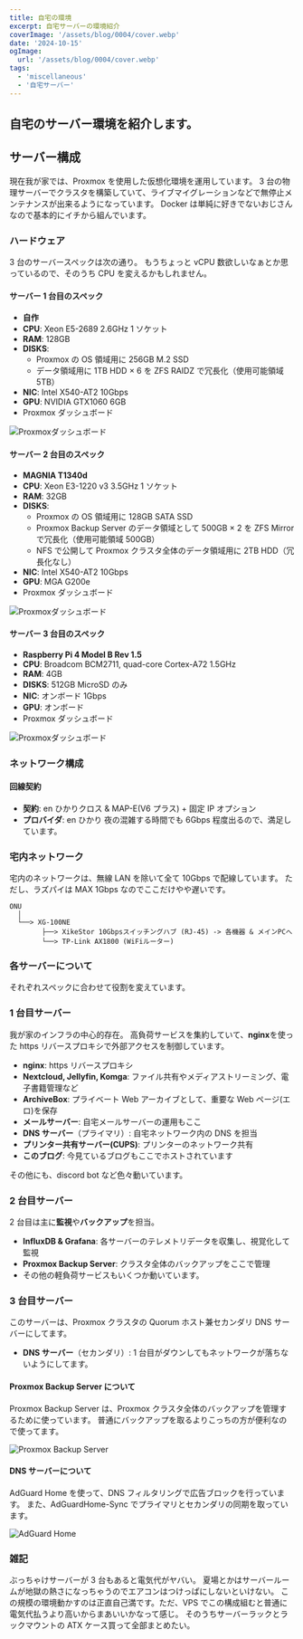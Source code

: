 ```yaml
---
title: 自宅の環境
excerpt: 自宅サーバーの環境紹介
coverImage: '/assets/blog/0004/cover.webp'
date: '2024-10-15'
ogImage:
  url: '/assets/blog/0004/cover.webp'
tags:
  - 'miscellaneous'
  - '自宅サーバー'
---
```


## 自宅のサーバー環境を紹介します。

## サーバー構成

現在我が家では、Proxmox を使用した仮想化環境を運用しています。
3 台の物理サーバーでクラスタを構築していて、ライブマイグレーションなどで無停止メンテナンスが出来るようになっています。
Docker は単純に好きでないおじさんなので基本的にイチから組んでいます。

### ハードウェア

3 台のサーバースペックは次の通り。
もうちょっと vCPU 数欲しいなぁとか思っているので、そのうち CPU を変えるかもしれません。

#### サーバー 1 台目のスペック

- **自作**
- **CPU**: Xeon E5-2689 2.6GHz 1 ソケット
- **RAM**: 128GB
- **DISKS**:
  - Proxmox の OS 領域用に 256GB M.2 SSD
  - データ領域用に 1TB HDD × 6 を ZFS RAIDZ で冗長化（使用可能領域 5TB）
- **NIC**: Intel X540-AT2 10Gbps
- **GPU**: NVIDIA GTX1060 6GB
- Proxmox ダッシュボード

![Proxmoxダッシュボード](/assets/blog/0004/proxmox1.webp)

#### サーバー 2 台目のスペック

- **MAGNIA T1340d**
- **CPU**: Xeon E3-1220 v3 3.5GHz 1 ソケット
- **RAM**: 32GB
- **DISKS**:
  - Proxmox の OS 領域用に 128GB SATA SSD
  - Proxmox Backup Server のデータ領域として 500GB × 2 を ZFS Mirror で冗長化（使用可能領域 500GB）
  - NFS で公開して Proxmox クラスタ全体のデータ領域用に 2TB HDD（冗長化なし）
- **NIC**: Intel X540-AT2 10Gbps
- **GPU**: MGA G200e
- Proxmox ダッシュボード

![Proxmoxダッシュボード](/assets/blog/0004/proxmox2.webp)

#### サーバー 3 台目のスペック

- **Raspberry Pi 4 Model B Rev 1.5**
- **CPU**: Broadcom BCM2711, quad-core Cortex-A72 1.5GHz
- **RAM**: 4GB
- **DISKS**: 512GB MicroSD のみ
- **NIC**: オンボード 1Gbps
- **GPU**: オンボード
- Proxmox ダッシュボード

![Proxmoxダッシュボード](/assets/blog/0004/proxmox3.webp)

### ネットワーク構成

#### 回線契約

- **契約**: en ひかりクロス & MAP-E(V6 プラス) + 固定 IP オプション
- **プロバイダ**: en ひかり
  夜の混雑する時間でも 6Gbps 程度出るので、満足しています。

### 宅内ネットワーク

宅内のネットワークは、無線 LAN を除いて全て 10Gbps で配線しています。
ただし、ラズパイは MAX 1Gbps なのでここだけやや遅いです。

```text
ONU
  │
  └──> XG-100NE
        ├──> XikeStor 10Gbpsスイッチングハブ (RJ-45) -> 各機器 & メインPCへ
        └──> TP-Link AX1800 (WiFiルーター)
```

### 各サーバーについて

それぞれスペックに合わせて役割を変えています。

### 1 台目サーバー

我が家のインフラの中心的存在。
高負荷サービスを集約していて、**nginx**を使った https リバースプロキシで外部アクセスを制御しています。

- **nginx**: https リバースプロキシ
- **Nextcloud, Jellyfin, Komga**: ファイル共有やメディアストリーミング、電子書籍管理など
- **ArchiveBox**: プライベート Web アーカイブとして、重要な Web ページ(エロ)を保存
- **メールサーバー**: 自宅メールサーバーの運用もここ
- **DNS サーバー**（プライマリ）: 自宅ネットワーク内の DNS を担当
- **プリンター共有サーバー(CUPS)**: プリンターのネットワーク共有
- **このブログ**: 今見ているブログもここでホストされています

その他にも、discord bot など色々動いています。

### 2 台目サーバー

2 台目は主に**監視**や**バックアップ**を担当。

- **InfluxDB & Grafana**: 各サーバーのテレメトリデータを収集し、視覚化して監視
- **Proxmox Backup Server**: クラスタ全体のバックアップをここで管理
- その他の軽負荷サービスもいくつか動いています。

### 3 台目サーバー

このサーバーは、Proxmox クラスタの Quorum ホスト兼セカンダリ DNS サーバーにしてます。

- **DNS サーバー**（セカンダリ）: 1 台目がダウンしてもネットワークが落ちないようにしてます。

#### Proxmox Backup Server について

Proxmox Backup Server は、Proxmox クラスタ全体のバックアップを管理するために使っています。
普通にバックアップを取るよりこっちの方が便利なので使ってます。

![Proxmox Backup Server](/assets/blog/0004/pbs.webp)

#### DNS サーバーについて

AdGuard Home を使って、DNS フィルタリングで広告ブロックを行っています。
また、AdGuardHome-Sync でプライマリとセカンダリの同期を取っています。

![AdGuard Home](/assets/blog/0004/adguard.webp)

### 雑記

ぶっちゃけサーバーが 3 台もあると電気代がヤバい。
夏場とかはサーバールームが地獄の熱さになっちゃうのでエアコンはつけっぱにしないといけない。
この規模の環境動かすのは正直自己満です。ただ、VPS でこの構成組むと普通に電気代払うより高いからまあいいかなって感じ。
そのうちサーバーラックとラックマウントの ATX ケース買って全部まとめたい。
